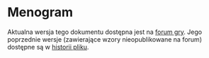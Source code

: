 # Menogram

Aktualna wersja tego dokumentu dostępna jest na
[forum gry](https://forum.margonem.pl/?task=forum&show=posts&id=515601). Jego poprzednie wersje
(zawierające wzory nieopublikowane na forum) dostępne są w
[historii pliku](https://github.com/hypercu13e/menogram/commits/main/README.md).
